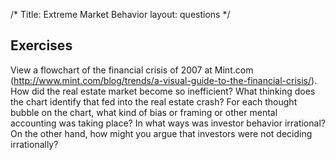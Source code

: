 /*
Title: Extreme Market Behavior
layout: questions
*/

## Exercises

View a flowchart of the financial crisis of 2007 at Mint.com (http://www.mint.com/blog/trends/a-visual-guide-to-the-financial-crisis/). How did the real estate market become so inefficient? What thinking does the chart identify that fed into the real estate crash? For each thought bubble on the chart, what kind of bias or framing or other mental accounting was taking place? In what ways was investor behavior irrational? On the other hand, how might you argue that investors were not deciding irrationally?